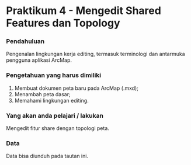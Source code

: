 # Praktikum 4 - Mengedit Shared Features dan Topology

### Pendahuluan

Pengenalan lingkungan kerja editing, termasuk terminologi dan antarmuka pengguna aplikasi ArcMap.

### Pengetahuan yang harus dimiliki <a id="pengetahuan-yang-harus-dimiliki"></a>

1. Membuat dokumen peta baru pada ArcMap \(.mxd\);
2. Menambah peta dasar;
3. Memahami lingkungan editing.

### Yang akan anda pelajari / lakukan <a id="yang-akan-anda-pelajari--lakukan"></a>

Mengedit fitur share dengan topologi peta.

### Data

Data bisa diunduh pada tautan ini.

